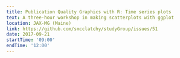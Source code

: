 ```yaml
---
title: Publication Quality Graphics with R: Time series plots
text: A three-hour workshop in making scatterplots with ggplot
location: JAX-MG (Maine)
link: https://github.com/smcclatchy/studyGroup/issues/51
date: 2017-09-21
startTime: '09:00'
endTime: '12:00'
---
```

